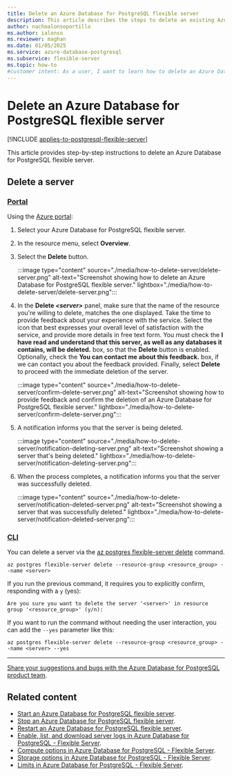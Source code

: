 ```yaml
---
title: Delete an Azure Database for PostgreSQL flexible server
description: This article describes the steps to delete an existing Azure Database for PostgreSQL flexible server.
author: nachoalonsoportillo
ms.author: ialonso
ms.reviewer: maghan
ms.date: 01/05/2025
ms.service: azure-database-postgresql
ms.subservice: flexible-server
ms.topic: how-to
#customer intent: As a user, I want to learn how to delete an Azure Database for PostgreSQL flexible server.
---
```


# Delete an Azure Database for PostgreSQL flexible server

[!INCLUDE [applies-to-postgresql-flexible-server](~/reusable-content/ce-skilling/azure/includes/postgresql/includes/applies-to-postgresql-flexible-server.md)]

This article provides step-by-step instructions to delete an Azure Database for PostgreSQL flexible server.

## Delete a server

### [Portal](#tab/portal-delete-server)

Using the [Azure portal](https://portal.azure.com/):

1. Select your Azure Database for PostgreSQL flexible server.

2. In the resource menu, select **Overview**.

3. Select the **Delete** button.

    :::image type="content" source="./media/how-to-delete-server/delete-server.png" alt-text="Screenshot showing how to delete an Azure Database for PostgreSQL flexible server." lightbox="./media/how-to-delete-server/delete-server.png":::

5. In the **Delete *\<server\>*** panel, make sure that the name of the resource you're willing to delete, matches the one displayed. Take the time to provide feedback about your experience with the service. Select the icon that best expresses your overall level of satisfaction with the service, and provide more details in free text form. You must check the **I have read and understand that this server, as well as any databases it contains, will be deleted.** box, so that the **Delete** button is enabled. Optionally, check the **You can contact me about this feedback.** box, if we can contact you about the feedback provided. Finally, select **Delete** to proceed with the immediate deletion of the server.

    :::image type="content" source="./media/how-to-delete-server/confirm-delete-server.png" alt-text="Screenshot showing how to provide feedback and confirm the deletion of an Azure Database for PostgreSQL flexible server." lightbox="./media/how-to-delete-server/confirm-delete-server.png":::

6. A notification informs you that the server is being deleted.

    :::image type="content" source="./media/how-to-delete-server/notification-deleting-server.png" alt-text="Screenshot showing a server that's being deleted." lightbox="./media/how-to-delete-server/notification-deleting-server.png":::

7. When the process completes, a notification informs you that the server was successfully deleted.

    :::image type="content" source="./media/how-to-delete-server/notification-deleted-server.png" alt-text="Screenshot showing a server that was successfully deleted." lightbox="./media/how-to-delete-server/notification-deleted-server.png":::

### [CLI](#tab/cli-reset-admin-password)

You can delete a server via the [az postgres flexible-server delete](/cli/azure/postgres/flexible-server#az-postgres-flexible-server-delete) command.

```azurecli-interactive
az postgres flexible-server delete --resource-group <resource_group> --name <server>
```

If you run the previous command, it requires you to explicitly confirm, responding with a `y` (yes):

```output
Are you sure you want to delete the server '<server>' in resource group '<resource_group>' (y/n): 
```

If you want to run the command without needing the user interaction, you can add the `--yes` parameter like this:

```azurecli-interactive
az postgres flexible-server delete --resource-group <resource_group> --name <server> --yes
```

---

[Share your suggestions and bugs with the Azure Database for PostgreSQL product team](https://aka.ms/pgfeedback).

## Related content

- [Start an Azure Database for PostgreSQL flexible server](how-to-start-server.md).
- [Stop an Azure Database for PostgreSQL flexible server](how-to-stop-server.md).
- [Restart an Azure Database for PostgreSQL flexible server](how-to-stop-server.md).
- [Enable, list, and download server logs in Azure Database for PostgreSQL - Flexible Server](how-to-server-logs-portal.md).
- [Compute options in Azure Database for PostgreSQL - Flexible Server](concepts-compute.md).
- [Storage options in Azure Database for PostgreSQL - Flexible Server](concepts-storage.md).
- [Limits in Azure Database for PostgreSQL - Flexible Server](concepts-limits.md).